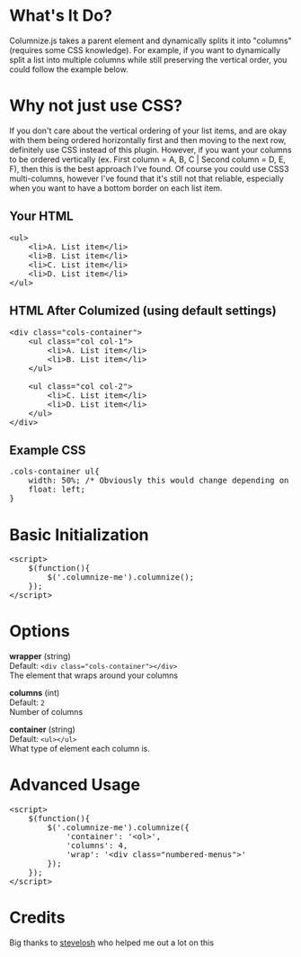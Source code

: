 # What's It Do?

Columnize.js takes a parent element and dynamically splits it into "columns" (requires some CSS knowledge). For example, if you want to dynamically split a list into multiple columns while still preserving the vertical order, you could follow the example below. 

# Why not just use CSS?

If you don't care about the vertical ordering of your list items, and are okay with them being ordered horizontally first and then moving to the next row, definitely use CSS instead of this plugin. However, if you want your columns to be ordered vertically (ex. First column = A, B, C | Second column = D, E, F), then this is the best approach I've found. Of course you could use CSS3 multi-columns, however I've found that it's still not that reliable, especially when you want to have a bottom border on each list item.

## Your HTML

<pre>
&lt;ul>
    &lt;li>A. List item&lt;/li>
    &lt;li>B. List item&lt;/li>
    &lt;li>C. List item&lt;/li>
    &lt;li>D. List item&lt;/li>
&lt;/ul>
</pre>

## HTML After Columized (using default settings)

<pre>
&lt;div class="cols-container">
    &lt;ul class="col col-1">
        &lt;li>A. List item&lt;/li>
        &lt;li>B. List item&lt;/li>
    &lt;/ul>

    &lt;ul class="col col-2">
        &lt;li>C. List item&lt;/li>
        &lt;li>D. List item&lt;/li>
    &lt;/ul>
&lt;/div>
</pre>

## Example CSS
<pre>
.cols-container ul{
    width: 50%; /* Obviously this would change depending on how many columns you have */
    float: left;
}
</pre>

# Basic Initialization
<pre>
&lt;script>
    $(function(){
        $('.columnize-me').columnize();
    });
&lt;/script>
</pre>

# Options

**wrapper** (string)<br />
Default: `<div class="cols-container"></div>`<br />
The element that wraps around your columns

**columns** (int)<br />
Default: `2`<br />
Number of columns<br />

**container** (string)<br />
Default: `<ul></ul>`<br />
What type of element each column is.

# Advanced Usage
<pre>
&lt;script>
    $(function(){
        $('.columnize-me').columnize({
            'container': '&lt;ol>',
            'columns': 4,
            'wrap': '&lt;div class="numbered-menus">'
        });
    });
&lt;/script>
</pre>

# Credits
Big thanks to [stevelosh](https://github.com/sjl/) who helped me out a lot on this